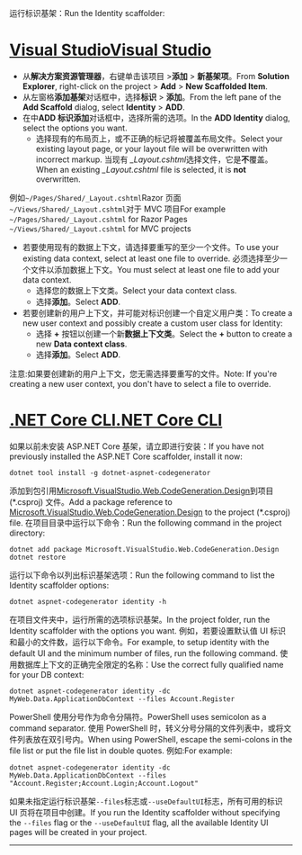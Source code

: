 <span data-ttu-id="a595d-101">运行标识基架：</span><span class="sxs-lookup"><span data-stu-id="a595d-101">Run the Identity scaffolder:</span></span>

# <a name="visual-studiotabvisual-studio"></a>[<span data-ttu-id="a595d-102">Visual Studio</span><span class="sxs-lookup"><span data-stu-id="a595d-102">Visual Studio</span></span>](#tab/visual-studio)

* <span data-ttu-id="a595d-103">从**解决方案资源管理器**，右键单击该项目 >**添加** > **新基架项**。</span><span class="sxs-lookup"><span data-stu-id="a595d-103">From **Solution Explorer**, right-click on the project > **Add** > **New Scaffolded Item**.</span></span>
* <span data-ttu-id="a595d-104">从左窗格**添加基架**对话框中，选择**标识** > **添加**。</span><span class="sxs-lookup"><span data-stu-id="a595d-104">From the left pane of the **Add Scaffold** dialog, select **Identity** > **ADD**.</span></span>
* <span data-ttu-id="a595d-105">在中**ADD 标识添加**对话框中，选择所需的选项。</span><span class="sxs-lookup"><span data-stu-id="a595d-105">In the **ADD Identity** dialog, select the options you want.</span></span>
  * <span data-ttu-id="a595d-106">选择现有的布局页上，或不正确的标记将被覆盖布局文件。</span><span class="sxs-lookup"><span data-stu-id="a595d-106">Select your existing layout page, or your layout file will be overwritten with incorrect markup.</span></span> <span data-ttu-id="a595d-107">当现有 *\_Layout.cshtml*选择文件，它是**不**覆盖。</span><span class="sxs-lookup"><span data-stu-id="a595d-107">When an existing *\_Layout.cshtml* file is selected, it is **not** overwritten.</span></span>

 <span data-ttu-id="a595d-108">例如`~/Pages/Shared/_Layout.cshtml`Razor 页面`~/Views/Shared/_Layout.cshtml`对于 MVC 项目</span><span class="sxs-lookup"><span data-stu-id="a595d-108">For example `~/Pages/Shared/_Layout.cshtml` for Razor Pages `~/Views/Shared/_Layout.cshtml` for MVC projects</span></span>
* <span data-ttu-id="a595d-109">若要使用现有的数据上下文，请选择要重写的至少一个文件。</span><span class="sxs-lookup"><span data-stu-id="a595d-109">To use your existing data context, select at least one file to override.</span></span> <span data-ttu-id="a595d-110">必须选择至少一个文件以添加数据上下文。</span><span class="sxs-lookup"><span data-stu-id="a595d-110">You must select at least one file to add your data context.</span></span>
  * <span data-ttu-id="a595d-111">选择您的数据上下文类。</span><span class="sxs-lookup"><span data-stu-id="a595d-111">Select your data context class.</span></span>
  * <span data-ttu-id="a595d-112">选择**添加**。</span><span class="sxs-lookup"><span data-stu-id="a595d-112">Select **ADD**.</span></span>
* <span data-ttu-id="a595d-113">若要创建新的用户上下文，并可能对标识创建一个自定义用户类：</span><span class="sxs-lookup"><span data-stu-id="a595d-113">To create a new user context and possibly create a custom user class for Identity:</span></span>
  * <span data-ttu-id="a595d-114">选择 **+** 按钮以创建一个新**数据上下文类**。</span><span class="sxs-lookup"><span data-stu-id="a595d-114">Select the **+** button to create a new **Data context class**.</span></span>
  * <span data-ttu-id="a595d-115">选择**添加**。</span><span class="sxs-lookup"><span data-stu-id="a595d-115">Select **ADD**.</span></span>

<span data-ttu-id="a595d-116">注意:如果要创建新的用户上下文，您无需选择要重写的文件。</span><span class="sxs-lookup"><span data-stu-id="a595d-116">Note: If you're creating a new user context, you don't have to select a file to override.</span></span>

# <a name="net-core-clitabnetcore-cli"></a>[<span data-ttu-id="a595d-117">.NET Core CLI</span><span class="sxs-lookup"><span data-stu-id="a595d-117">.NET Core CLI</span></span>](#tab/netcore-cli)

<span data-ttu-id="a595d-118">如果以前未安装 ASP.NET Core 基架，请立即进行安装：</span><span class="sxs-lookup"><span data-stu-id="a595d-118">If you have not previously installed the ASP.NET Core scaffolder, install it now:</span></span>

```console
dotnet tool install -g dotnet-aspnet-codegenerator
```

<span data-ttu-id="a595d-119">添加到包引用[Microsoft.VisualStudio.Web.CodeGeneration.Design](https://www.nuget.org/packages/Microsoft.VisualStudio.Web.CodeGeneration.Design/)到项目 (\*.csproj) 文件。</span><span class="sxs-lookup"><span data-stu-id="a595d-119">Add a package reference to [Microsoft.VisualStudio.Web.CodeGeneration.Design](https://www.nuget.org/packages/Microsoft.VisualStudio.Web.CodeGeneration.Design/) to the project (\*.csproj) file.</span></span> <span data-ttu-id="a595d-120">在项目目录中运行以下命令：</span><span class="sxs-lookup"><span data-stu-id="a595d-120">Run the following command in the project directory:</span></span>

```console
dotnet add package Microsoft.VisualStudio.Web.CodeGeneration.Design
dotnet restore
```

<span data-ttu-id="a595d-121">运行以下命令以列出标识基架选项：</span><span class="sxs-lookup"><span data-stu-id="a595d-121">Run the following command to list the Identity scaffolder options:</span></span>

```console
dotnet aspnet-codegenerator identity -h
```

<span data-ttu-id="a595d-122">在项目文件夹中，运行所需的选项标识基架。</span><span class="sxs-lookup"><span data-stu-id="a595d-122">In the project folder, run the Identity scaffolder with the options you want.</span></span> <span data-ttu-id="a595d-123">例如，若要设置默认值 UI 标识和最小的文件数，运行以下命令。</span><span class="sxs-lookup"><span data-stu-id="a595d-123">For example, to setup identity with the default UI and the minimum number of files, run the following command.</span></span> <span data-ttu-id="a595d-124">使用数据库上下文的正确完全限定的名称：</span><span class="sxs-lookup"><span data-stu-id="a595d-124">Use the correct fully qualified name for your DB context:</span></span>

```console
dotnet aspnet-codegenerator identity -dc MyWeb.Data.ApplicationDbContext --files Account.Register
```

<span data-ttu-id="a595d-125">PowerShell 使用分号作为命令分隔符。</span><span class="sxs-lookup"><span data-stu-id="a595d-125">PowerShell uses semicolon as a command separator.</span></span> <span data-ttu-id="a595d-126">使用 PowerShell 时，转义分号分隔的文件列表中，或将文件列表放在双引号内。</span><span class="sxs-lookup"><span data-stu-id="a595d-126">When using PowerShell, escape the semi-colons in the file list or put the file list in double quotes.</span></span> <span data-ttu-id="a595d-127">例如:</span><span class="sxs-lookup"><span data-stu-id="a595d-127">For example:</span></span>

```console
dotnet aspnet-codegenerator identity -dc MyWeb.Data.ApplicationDbContext --files "Account.Register;Account.Login;Account.Logout"
```

<span data-ttu-id="a595d-128">如果未指定运行标识基架`--files`标志或`--useDefaultUI`标志，所有可用的标识 UI 页将在项目中创建。</span><span class="sxs-lookup"><span data-stu-id="a595d-128">If you run the Identity scaffolder without specifying the `--files` flag or the `--useDefaultUI` flag, all the available Identity UI pages will be created in your project.</span></span>

---
